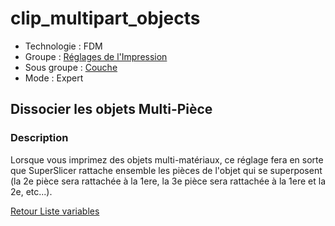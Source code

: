 # clip_multipart_objects

* Technologie : FDM
* Groupe : [Réglages de l'Impression](../print_settings/print_settings.md)
* Sous groupe : [Couche](../print_settings/print_settings.md#couche)
* Mode : Expert

## Dissocier les objets Multi-Pièce

### Description

Lorsque vous imprimez des objets multi-matériaux, ce réglage fera en sorte que SuperSlicer rattache ensemble les pièces de l'objet qui se superposent  (la 2e pièce sera rattachée à la 1ere, la 3e pièce sera rattachée à la 1ere et la 2e, etc...).

[Retour Liste variables](variable_list.md)
